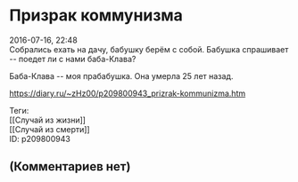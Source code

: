 Призрак коммунизма
==================

  
2016-07-16, 22:48  
 Собрались ехать на дачу, бабушку берём с собой. Бабушка спрашивает -- поедет ли с нами баба-Клава?   
   
 Баба-Клава -- моя прабабушка. Она умерла 25 лет назад.   
  
<https://diary.ru/~zHz00/p209800943_prizrak-kommunizma.htm>  
  
Теги:  
[[Случай из жизни]]  
[[Случай из смерти]]  
ID: p209800943  


(Комментариев нет)
------------------